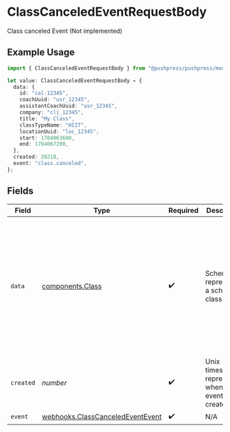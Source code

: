 # ClassCanceledEventRequestBody

Class canceled Event (Not implemented)

## Example Usage

```typescript
import { ClassCanceledEventRequestBody } from "@pushpress/pushpress/models/webhooks";

let value: ClassCanceledEventRequestBody = {
  data: {
    id: "cal-12345",
    coachUuid: "usr_12345",
    assistantCoachUuid: "usr_12345",
    company: "cli_12345",
    title: "My Class",
    classTypeName: "HIIT",
    locationUuid: "loc_12345",
    start: 1704063600,
    end: 1704067200,
  },
  created: 20218,
  event: "class.canceled",
};
```

## Fields

| Field                                                                                                                                                                                                                         | Type                                                                                                                                                                                                                          | Required                                                                                                                                                                                                                      | Description                                                                                                                                                                                                                   | Example                                                                                                                                                                                                                       |
| ----------------------------------------------------------------------------------------------------------------------------------------------------------------------------------------------------------------------------- | ----------------------------------------------------------------------------------------------------------------------------------------------------------------------------------------------------------------------------- | ----------------------------------------------------------------------------------------------------------------------------------------------------------------------------------------------------------------------------- | ----------------------------------------------------------------------------------------------------------------------------------------------------------------------------------------------------------------------------- | ----------------------------------------------------------------------------------------------------------------------------------------------------------------------------------------------------------------------------- |
| `data`                                                                                                                                                                                                                        | [components.Class](../../models/components/class.md)                                                                                                                                                                          | :heavy_check_mark:                                                                                                                                                                                                            | Schema for representing a scheduled class                                                                                                                                                                                     | {<br/>"id": "cal-12345",<br/>"coachUuid": "usr_12345",<br/>"assistantCoachUuid": "usr_12345",<br/>"company": "cli_12345",<br/>"title": "My Class",<br/>"classTypeName": "HIIT",<br/>"locationUuid": "loc_12345",<br/>"start": 1704063600,<br/>"end": 1704067200<br/>} |
| `created`                                                                                                                                                                                                                     | *number*                                                                                                                                                                                                                      | :heavy_check_mark:                                                                                                                                                                                                            | Unix timestamp representing when the event was created                                                                                                                                                                        |                                                                                                                                                                                                                               |
| `event`                                                                                                                                                                                                                       | [webhooks.ClassCanceledEventEvent](../../models/webhooks/classcanceledeventevent.md)                                                                                                                                          | :heavy_check_mark:                                                                                                                                                                                                            | N/A                                                                                                                                                                                                                           |                                                                                                                                                                                                                               |